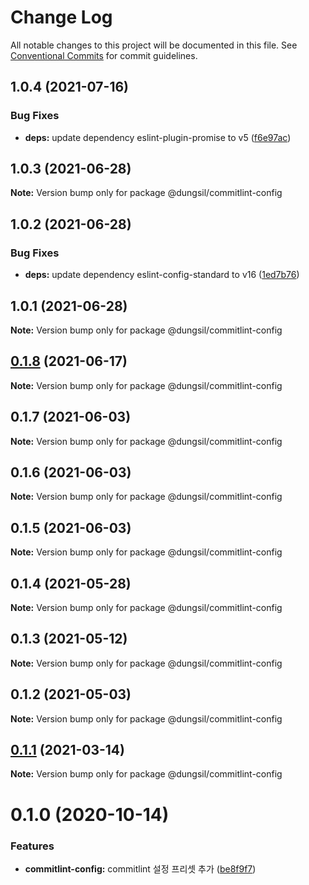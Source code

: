 # Change Log

All notable changes to this project will be documented in this file.
See [Conventional Commits](https://conventionalcommits.org) for commit guidelines.

## 1.0.4 (2021-07-16)


### Bug Fixes

* **deps:** update dependency eslint-plugin-promise to v5 ([f6e97ac](https://github.com/dungsil/my-config/commit/f6e97ac08e5d55e10d6a5247de302190e600c288))





## 1.0.3 (2021-06-28)

**Note:** Version bump only for package @dungsil/commitlint-config





## 1.0.2 (2021-06-28)


### Bug Fixes

* **deps:** update dependency eslint-config-standard to v16 ([1ed7b76](https://github.com/dungsil/my-config/commit/1ed7b76b45b57fd36762463a19746de26a2b30a1))





## 1.0.1 (2021-06-28)

**Note:** Version bump only for package @dungsil/commitlint-config





## [0.1.8](https://github.com/dungsil/my-config/compare/@dungsil/commitlint-config@0.1.7...@dungsil/commitlint-config@0.1.8) (2021-06-17)

**Note:** Version bump only for package @dungsil/commitlint-config






## 0.1.7 (2021-06-03)

**Note:** Version bump only for package @dungsil/commitlint-config





## 0.1.6 (2021-06-03)

**Note:** Version bump only for package @dungsil/commitlint-config





## 0.1.5 (2021-06-03)

**Note:** Version bump only for package @dungsil/commitlint-config





## 0.1.4 (2021-05-28)

**Note:** Version bump only for package @dungsil/commitlint-config





## 0.1.3 (2021-05-12)

**Note:** Version bump only for package @dungsil/commitlint-config





## 0.1.2 (2021-05-03)

**Note:** Version bump only for package @dungsil/commitlint-config





## [0.1.1](https://github.com/dungsil/my-config/compare/@dungsil/commitlint-config@0.1.0...@dungsil/commitlint-config@0.1.1) (2021-03-14)

**Note:** Version bump only for package @dungsil/commitlint-config






# 0.1.0 (2020-10-14)


### Features

* **commitlint-config:** commitlint 설정 프리셋 추가 ([be8f9f7](https://github.com/dungsil/my-config/commit/be8f9f7d8d13425ad38e046092f572152baefb9c))
